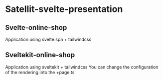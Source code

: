 # Satellit-svelte-presentation

## Svelte-online-shop

Application using svelte spa + tailwindcss

## Sveltekit-online-shop

Application using sveltekit + tailwindcss
You can change the configuration of the rendering into the +page.ts
